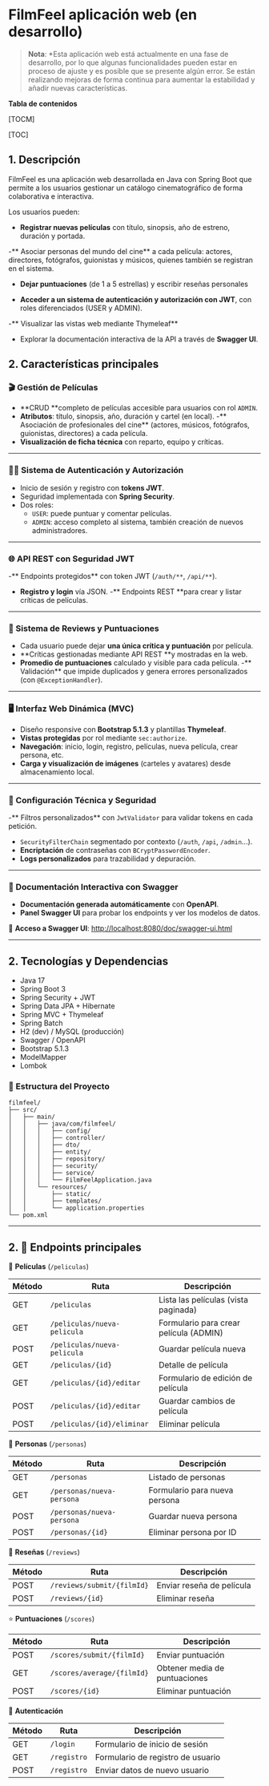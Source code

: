 

# FilmFeel aplicación web (en desarrollo)

> **Nota**: *Esta aplicación web está actualmente en una fase de desarrollo, por lo que algunas funcionalidades pueden estar en proceso de ajuste y es posible que se presente algún error. Se están realizando mejoras de forma continua para aumentar la estabilidad y añadir nuevas características.

**Tabla de contenidos**

[TOCM]

[TOC]


## 1. Descripción

FilmFeel es una aplicación web desarrollada en Java con Spring Boot que permite a los usuarios gestionar un catálogo cinematográfico de forma colaborativa e interactiva.

Los usuarios pueden:

- **Registrar nuevas películas** con  título, sinopsis, año de estreno, duración y portada.

-** Asociar personas del mundo del cine** a cada película: actores, directores, fotógrafos, guionistas y músicos, quienes también se registran en el sistema.

- **Dejar puntuaciones** (de 1 a 5 estrellas) y escribir reseñas personales 

- **Acceder a un sistema de autenticación y autorización con JWT**, con roles diferenciados (USER y ADMIN).

-** Visualizar las vistas web mediante Thymeleaf**

- Explorar la documentación interactiva de la API a través de **Swagger UI**.


## 2. Características principales

### 🎬 Gestión de Películas

- **CRUD **completo de películas accesible para usuarios con rol `ADMIN`.
- **Atributos**: título, sinopsis, año, duración y cartel (en local).
-** Asociación de profesionales del cine** (actores, músicos, fotógrafos, guionistas, directores) a cada película.
- **Visualización de ficha técnica** con reparto, equipo y críticas.


---

### 🧑‍💼 Sistema de Autenticación y Autorización

- Inicio de sesión y registro con **tokens JWT**.
- Seguridad implementada con **Spring Security**.
- Dos roles:
  - `USER`: puede puntuar y comentar películas.
  - `ADMIN`: acceso completo al sistema, también creación de nuevos administradores.

---

### 🌐 API REST con Seguridad JWT

-** Endpoints protegidos** con token JWT (`/auth/**`, `/api/**`).
- **Registro y login** vía JSON.
-** Endpoints REST **para crear y listar críticas de películas.

---

### 💬 Sistema de Reviews y Puntuaciones

- Cada usuario puede dejar **una única crítica y puntuación** por película.
- **Críticas gestionadas mediante API REST **y mostradas en la web.
- **Promedio de puntuaciones** calculado y visible para cada película.
-** Validación** que impide duplicados y genera errores personalizados (con `@ExceptionHandler`).

---

### 🖥️ Interfaz Web Dinámica (MVC)

- Diseño responsive con **Bootstrap 5.1.3** y plantillas **Thymeleaf**.
- **Vistas protegidas** por rol mediante `sec:authorize`.
- **Navegación**: inicio, login, registro, películas, nueva película, crear persona, etc.
- **Carga y visualización de imágenes** (carteles y avatares) desde almacenamiento local.

---

### 🔐 Configuración Técnica y Seguridad

-** Filtros personalizados** con `JwtValidator` para validar tokens en cada petición.
- `SecurityFilterChain` segmentado por contexto (`/auth`, `/api`, `/admin`...).
- **Encriptación** de contraseñas con `BCryptPasswordEncoder`.
- **Logs personalizados** para trazabilidad y depuración.

---

### 📖 Documentación Interactiva con Swagger

- **Documentación generada automáticamente** con **OpenAPI**.
- **Panel Swagger UI** para probar los endpoints y ver los modelos de datos.

🔗 **Acceso a Swagger UI**: [http://localhost:8080/doc/swagger-ui.html](http://localhost:8080/doc/swagger-ui.html)

---


## 2. Tecnologías y Dependencias

- Java 17
- Spring Boot 3
- Spring Security + JWT
- Spring Data JPA + Hibernate
- Spring MVC + Thymeleaf
- Spring Batch
- H2 (dev) / MySQL (producción)
- Swagger / OpenAPI
- Bootstrap 5.1.3
- ModelMapper
- Lombok

### 📂 Estructura del Proyecto

```plaintext
filmfeel/
├── src/
│   ├── main/
│   │   ├── java/com/filmfeel/
│   │   │   ├── config/
│   │   │   ├── controller/
│   │   │   ├── dto/
│   │   │   ├── entity/
│   │   │   ├── repository/
│   │   │   ├── security/
│   │   │   ├── service/
│   │   │   └── FilmFeelApplication.java
│   │   └── resources/
│   │       ├── static/
│   │       ├── templates/
│   │       └── application.properties
└── pom.xml
```

---

## 2. 🔗  Endpoints principales

🎥 **Películas** (`/peliculas`)

| Método | Ruta                              | Descripción                                 |
|--------|-----------------------------------|---------------------------------------------|
| GET    | `/peliculas`                      | Lista las películas (vista paginada)        |
| GET    | `/peliculas/nueva-pelicula`       | Formulario para crear película (ADMIN)      |
| POST   | `/peliculas/nueva-pelicula`       | Guardar película nueva                      |
| GET    | `/peliculas/{id}`                 | Detalle de película                         |
| GET    | `/peliculas/{id}/editar`          | Formulario de edición de película           |
| POST   | `/peliculas/{id}/editar`          | Guardar cambios de película                 |
| POST   | `/peliculas/{id}/eliminar`        | Eliminar película                           |

👤 **Personas** (`/personas`)

| Método | Ruta                            | Descripción                          |
|--------|---------------------------------|--------------------------------------|
| GET    | `/personas`                     | Listado de personas                  |
| GET    | `/personas/nueva-persona`       | Formulario para nueva persona        |
| POST   | `/personas/nueva-persona`       | Guardar nueva persona                |
| POST   | `/personas/{id}`                | Eliminar persona por ID              |

💬 **Reseñas** (`/reviews`)

| Método | Ruta                            | Descripción                     |
|--------|---------------------------------|---------------------------------|
| POST   | `/reviews/submit/{filmId}`      | Enviar reseña de película       |
| POST   | `/reviews/{id}`                 | Eliminar reseña                 |

⭐ **Puntuaciones** (`/scores`)

| Método | Ruta                              | Descripción                         |
|--------|-----------------------------------|-------------------------------------|
| POST   | `/scores/submit/{filmId}`         | Enviar puntuación                   |
| GET    | `/scores/average/{filmId}`        | Obtener media de puntuaciones       |
| POST   | `/scores/{id}`                    | Eliminar puntuación                 |

🔐 **Autenticación**

| Método | Ruta              | Descripción                          |
|--------|-------------------|--------------------------------------|
| GET    | `/login`          | Formulario de inicio de sesión       |
| GET    | `/registro`       | Formulario de registro de usuario    |
| POST   | `/registro`       | Enviar datos de nuevo usuario        |
